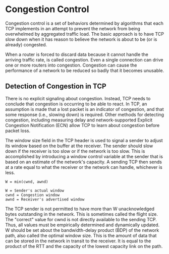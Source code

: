 # Congestion Control

Congestion control is a set of behaviors determined by algorithms that each TCP implements in an attempt to prevent the network from being overwhelmed by aggregated traffic load. The basic approach is to have TCP slow down when it has reason to believe the network is about to be (or is already) congested.

When a router is forced to discard data because it cannot handle the arriving traffic rate, is called congestion. Even a single connection can drive one or more routers into congestion. Congestion can cause the performance of a network to be reduced so badly that it becomes unusable.

## Detection of Congestion in TCP

There is no explicit signaling about congestion. Instead, TCP needs to conclude that congestion is occurring to be able to react. In TCP, an assumption is made that a lost packet is an indicator of congestion, and that some response (i.e., slowing down) is required. Other methods for detecting congestion, including measuring delay and network-supported Explicit Congestion Notification (ECN) allow TCP to learn about congestion before packet loss.

The window size field in the TCP header is used to signal a sender to adjust its window based on the buffer at the receiver. The sender should slow down if the receiver is too slow or if the network is too slow. This is accomplished by introducing a window control variable at the sender that is based on an estimate of the network's capacity. A sending TCP then sends at a rate equal to what the receiver or the network can handle, whichever is less.

```
W = min(cwnd, awnd)

W = Sender's actual window
cwnd = Congestion window
awnd = Receiver's advertised window
```

The TCP sender is not permitted to have more than W unacknowledged bytes outstanding in the network. This is sometimes called the flight size. The "correct" value for cwnd is not directly available to the sending TCP. Thus, all values must be empirically determined and dynamically updated. W should be set about the bandwidth-delay product (BDP) of the network path, also called the optimal window size. This is the amount of data that can be stored in the network in transit to the receiver. It is equal to the product of the RTT and the capacity of the lowest capacity link on the path.


